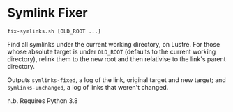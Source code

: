 # Symlink Fixer

    fix-symlinks.sh [OLD_ROOT ...]

Find all symlinks under the current working directory, on Lustre. For
those whose absolute target is under `OLD_ROOT` (defaults to the
current working directory), relink them to the new root and then
relativise to the link's parent directory.

Outputs `symlinks-fixed`, a log of the link, original target and new
target; and `symlinks-unchanged`, a log of links that weren't changed.

n.b. Requires Python 3.8
